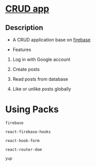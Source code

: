 # [CRUD app](https://project-react-app-831fc.web.app)

## Description

+ A CRUD application base on [firebase](https://firebase.google.com/)

+ Features

1. Log in with Google account

2. Create posts

3. Read posts from database

4. Like or unlike posts globally

# Using Packs

`firebase`

`react-firebase-hooks`

`react-hook-form`

`react-router-dom`

`yup`
